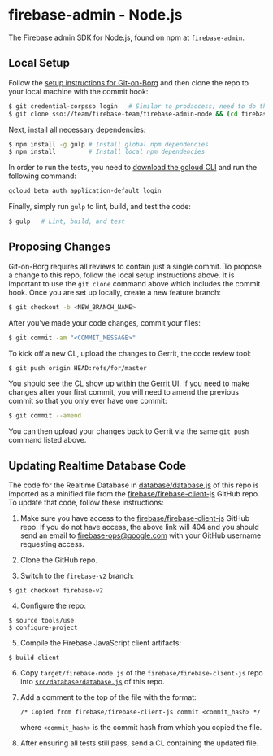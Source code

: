 # firebase-admin - Node.js

The Firebase admin SDK for Node.js, found on npm at `firebase-admin`.

## Local Setup

Follow the [setup instructions for Git-on-Borg](https://gerrit-internal.git.corp.google.com/docs/+/master/users/from-gmac.md#Setup)
and then clone the repo to your local machine with the commit hook:

```bash
$ git credential-corpsso login   # Similar to prodaccess; need to do this daily
$ git clone sso://team/firebase-team/firebase-admin-node && (cd firebase-admin-node && curl -Lo `git rev-parse --git-dir`/hooks/commit-msg https://gerrit-review.googlesource.com/tools/hooks/commit-msg ; chmod +x `git rev-parse --git-dir`/hooks/commit-msg)
```

Next, install all necessary dependencies:

```bash
$ npm install -g gulp # Install global npm dependencies
$ npm install         # Install local npm dependencies
```

In order to run the tests, you need to [download the gcloud CLI](https://cloud.google.com/sdk/downloads#interactive)
and run the following command:

```bash
gcloud beta auth application-default login
```

Finally, simply run `gulp` to lint, build, and test the code:

```bash
$ gulp   # Lint, build, and test
```

## Proposing Changes

Git-on-Borg requires all reviews to contain just a single commit. To propose a change to this repo,
follow the local setup instructions above. It is important to use the `git clone` command above
which includes the commit hook. Once you are set up locally, create a new feature branch:

```bash
$ git checkout -b <NEW_BRANCH_NAME>
```

After you've made your code changes, commit your files:

```bash
$ git commit -am "<COMMIT_MESSAGE>"
```

To kick off a new CL, upload the changes to Gerrit, the code review tool:

```bash
$ git push origin HEAD:refs/for/master
```

You should see the CL show up [within the Gerrit UI](https://team-review.git.corp.google.com/#/dashboard/self). If you need to make changes after your first commit, you will need to amend the previous
commit so that you only ever have one commit:

```bash
$ git commit --amend
```

You can then upload your changes back to Gerrit via the same `git push` command listed above.


## Updating Realtime Database Code

The code for the Realtime Database in [database/database.js](./database/database.js) of this repo
is imported as a minified file from the [firebase/firebase-client-js](https://github.com/firebase/firebase-client-js)
GitHub repo. To update that code, follow these instructions:

1. Make sure you have access to the [firebase/firebase-client-js](https://github.com/firebase/firebase-client-js)
GitHub repo. If you do not have access, the above link will 404 and you should send an email to
firebase-ops@google.com with your GitHub username requesting access.

2. Clone the GitHub repo.

3. Switch to the `firebase-v2` branch:

  ```
  $ git checkout firebase-v2
  ```

4. Configure the repo:

  ```
  $ source tools/use
  $ configure-project
  ```

5. Compile the Firebase JavaScript client artifacts:

  ```
  $ build-client
  ```

6. Copy `target/firebase-node.js` of the `firebase/firebase-client-js` repo into
[`src/database/database.js`](./src/database/database.js) of this repo.

7. Add a comment to the top of the file with the format:

   `/* Copied from firebase/firebase-client-js commit <commit_hash> */`

   where `<commit_hash>` is the commit hash from which you copied the file.

8. After ensuring all tests still pass, send a CL containing the updated file.
